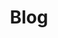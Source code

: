 ---
layout: tag-list
type: post
title: Blog
slug: blog
sidebar: true
order: 2
description: >
  Anything about cybersecurity.
---